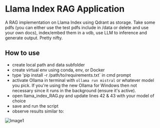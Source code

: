 # Llama Index RAG Application
A RAG implementation on Llama Index using Qdrant as storage.  Take some pdfs (you can either use the test pdfs include in /data or delete and use your own docs), index/embed them in a vdb, use LLM to inference and generate output.  Pretty nifty.

## How to use
- create local path and data subfolder 
- create virtual env using conda, env, or Docker
- type 'pip install -r /path/to/requirements.txt` in cmd prompt
- activate Ollama in terminal with `ollama run mistral` or whatever model you pick.  If you're using the new Ollama for Windows then not necessary since it runs in the background (ensure it's active).
- open llama_index_RAG.py and update lines 42 & 43 with your model of choice
- save and run the script
- observe results similar to:

![Image1](https://github.com/romilan24/llama-index-RAG/blob/main/RAG_inference_pdfs.JPG)
